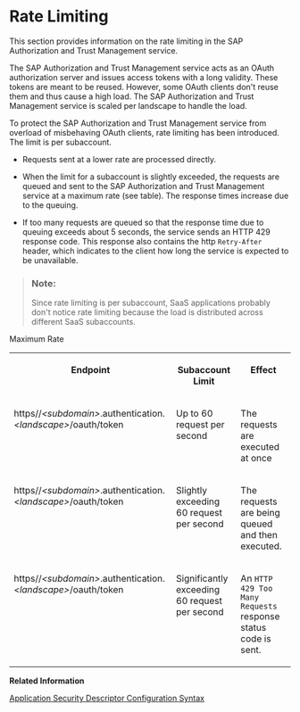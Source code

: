 <!-- loiod203e2d41df1455d8fdc2334844a60d4 -->

# Rate Limiting

This section provides information on the rate limiting in the SAP Authorization and Trust Management service.

The SAP Authorization and Trust Management service acts as an OAuth authorization server and issues access tokens with a long validity. These tokens are meant to be reused. However, some OAuth clients don't reuse them and thus cause a high load. The SAP Authorization and Trust Management service is scaled per landscape to handle the load.

To protect the SAP Authorization and Trust Management service from overload of misbehaving OAuth clients, rate limiting has been introduced. The limit is per subaccount.

-   Requests sent at a lower rate are processed directly.

-   When the limit for a subaccount is slightly exceeded, the requests are queued and sent to the SAP Authorization and Trust Management service at a maximum rate \(see table\). The response times increase due to the queuing.

-   If too many requests are queued so that the response time due to queuing exceeds about 5 seconds, the service sends an HTTP 429 response code. This response also contains the http `Retry-After` header, which indicates to the client how long the service is expected to be unavailable.


> ### Note:  
> Since rate limiting is per subaccount, SaaS applications probably don't notice rate limiting because the load is distributed across different SaaS subaccounts.

<a name="loiod203e2d41df1455d8fdc2334844a60d4__table_ykc_csf_bqb"/>Maximum Rate


<table>
<tr>
<th valign="top">

Endpoint



</th>
<th valign="top">

Subaccount Limit



</th>
<th valign="top">

Effect



</th>
</tr>
<tr>
<td valign="top">

https//*<subdomain\>*.authentication.*<landscape\>*/oauth/token



</td>
<td valign="top">

Up to 60 request per second



</td>
<td valign="top">

The requests are executed at once



</td>
</tr>
<tr>
<td valign="top">

https//*<subdomain\>*.authentication.*<landscape\>*/oauth/token



</td>
<td valign="top">

Slightly exceeding 60 request per second



</td>
<td valign="top">

The requests are being queued and then executed.



</td>
</tr>
<tr>
<td valign="top">

https//*<subdomain\>*.authentication.*<landscape\>*/oauth/token



</td>
<td valign="top">

Significantly exceeding 60 request per second



</td>
<td valign="top">

An `HTTP 429 Too Many Requests` response status code is sent.



</td>
</tr>
</table>

**Related Information**  


[Application Security Descriptor Configuration Syntax](../30-development/application-security-descriptor-configuration-syntax-517895a.md "The syntax required to set the properties and values defined in the xs-security.json application security descriptor file.")

